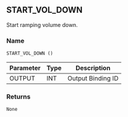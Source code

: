 ## START\_VOL\_DOWN

Start ramping volume down.


### Name

`START_VOL_DOWN ()`


| Parameter | Type | Description       |
| --------- | ---- | ----------------- |
| OUTPUT    | INT  | Output Binding ID |


### Returns

`None`